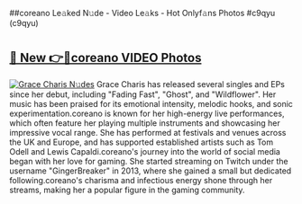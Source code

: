 ##coreano Le𝚊ked N𝚞de - Video Le𝚊ks - Hot Onlyf𝚊ns Photos #c9qyu (c9qyu)

# <h2><a href="https://mediaupload.pro?title=coreano&ref=9FEB">🔗 New 👉🔴coreano VIDEO Photos</a></h2>

[![Grace Charis N𝚞des](https://i.imgur.com/rIISA9y.gif)](https://mediaupload.pro?title=coreano&ref=9FEB)
Grace Charis has released several singles and EPs since her debut, including "Fading Fast", "Ghost", and "Wildflower". Her music has been praised for its emotional intensity, melodic hooks, and sonic experimentation.coreano is known for her high-energy live performances, which often feature her playing multiple instruments and showcasing her impressive vocal range. She has performed at festivals and venues across the UK and Europe, and has supported established artists such as Tom Odell and Lewis Capaldi.coreano's journey into the world of social media began with her love for gaming. She started streaming on Twitch under the username "GingerBreaker" in 2013, where she gained a small but dedicated following.coreano's charisma and infectious energy shone through her streams, making her a popular figure in the gaming community.